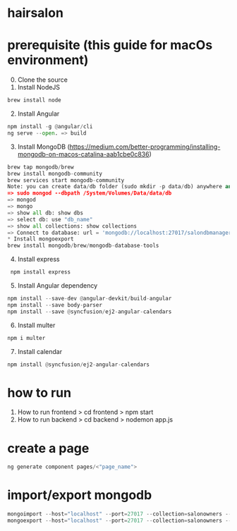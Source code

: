 # hairsalon
# prerequisite (this guide for macOs environment)
0. Clone the source 
1. Install NodeJS
```python
brew install node
```
2. Install Angular
```python
npm install -g @angular/cli
ng serve --open. => build
```
3. Install MongoDB (https://medium.com/better-programming/installing-mongodb-on-macos-catalina-aab1cbe0c836)
```python
brew tap mongodb/brew
brew install mongodb-community
brew services start mongodb-community 
Note: you can create data/db folder (sudo mkdir -p data/db) anywhere and don't forget to add the path using the command below 
=> sudo mongod --dbpath /System/Volumes/Data/data/db
=> mongod
=> mongo
=> show all db: show dbs
=> select db: use "db_name"
=> show all collections: show collections
=> Connect to database: url = 'mongodb://localhost:27017/salondbmanager'
* Install mongoexport
brew install mongodb/brew/mongodb-database-tools
```

4. Install express
```python
 npm install express
 ```
5. Install Angular dependency 
```python
npm install --save-dev @angular-devkit/build-angular
npm install --save body-parser
npm install --save @syncfusion/ej2-angular-calendars
```
6. Install multer
```python
npm i multer
```
7. Install calendar
```python
npm install @syncfusion/ej2-angular-calendars
```
# how to run
1. How to run frontend > cd frontend > npm start
2. How to run backend > cd backend > nodemon app.js
# create a page
```python
ng generate component pages/<"page_name">
```
# import/export mongodb
```python
mongoimport --host="localhost" --port=27017 --collection=salonowners --db=salondbmanager --file=salonowners.json
mongoexport --host="localhost" --port=27017 --collection=salonowners --db=salondbmanager --out=salonowners.json
```
